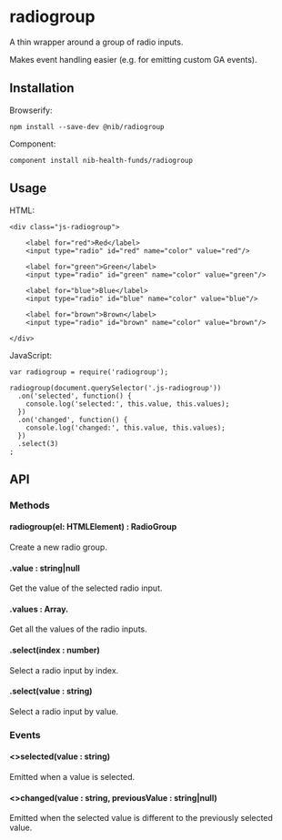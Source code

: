 # radiogroup

A thin wrapper around a group of radio inputs. 

Makes event handling easier (e.g. for emitting custom GA events).
 
## Installation

Browserify:

    npm install --save-dev @nib/radiogroup
    
Component:

    component install nib-health-funds/radiogroup

## Usage

HTML:

    <div class="js-radiogroup">

        <label for="red">Red</label>
        <input type="radio" id="red" name="color" value="red"/>

        <label for="green">Green</label>
        <input type="radio" id="green" name="color" value="green"/>

        <label for="blue">Blue</label>
        <input type="radio" id="blue" name="color" value="blue"/>

        <label for="brown">Brown</label>
        <input type="radio" id="brown" name="color" value="brown"/>
        
    </div>


JavaScript:

    var radiogroup = require('radiogroup');

    radiogroup(document.querySelector('.js-radiogroup'))
      .on('selected', function() {
        console.log('selected:', this.value, this.values);
      })
      .on('changed', function() {
        console.log('changed:', this.value, this.values);
      })
      .select(3)
    ;

## API

### Methods

#### radiogroup(el: HTMLElement) : RadioGroup

Create a new radio group.

#### .value : string|null

Get the value of the selected radio input.

#### .values : Array.<string>

Get all the values of the radio inputs.

#### .select(index : number)

Select a radio input by index.

#### .select(value : string)

Select a radio input by value.

### Events

#### <>selected(value : string)

Emitted when a value is selected.

#### <>changed(value : string, previousValue : string|null)

Emitted when the selected value is different to the previously selected value.
